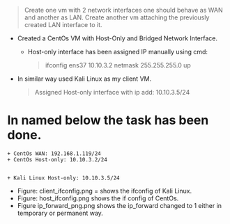 >Create one vm with 2 network interfaces one should behave as WAN and another as LAN. Create another vm attaching the previously created LAN interface to it.

- Created a CentOs VM with Host-Only and Bridged Network Interface.
    - Host-only interface has been assigned IP manually using cmd:
        > ifconfig ens37 10.10.3.2 netmask 255.255.255.0 up

- In similar way used Kali Linux as my client VM.
    > Assigned Host-only interface with ip add: 10.10.3.5/24

# In named below the task has been done.
    + CentOs WAN: 192.168.1.119/24
    + CentOs Host-only: 10.10.3.2/24


    + Kali Linux Host-only: 10.10.3.5/24


+ Figure: client_ifconfig.png = shows the ifconfig of Kali Linux.
+ Figure: host_ifconfig.png shows the if config of CentOs.
+ Figure ip_forward_png.png shows the ip_forward changed to 1 either in temporary or permanent way.

